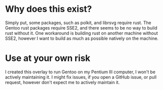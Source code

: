 # Why does this exist?
Simply put, some packages, such as polkit, and librsvg require rust. The Gentoo rust packages require SSE2, and there seems to be no way to build rust without it. One workaround is building rust on another machine without SSE2, however I want to build as much as possible natively on the machine.

# Use at your own risk
I created this overlay to run Gentoo on my Pentium III computer, I won't be actively maintaining it. I might fix issues, if you open a GitHub issue, or pull request, however don't expect me to actively maintain it.
